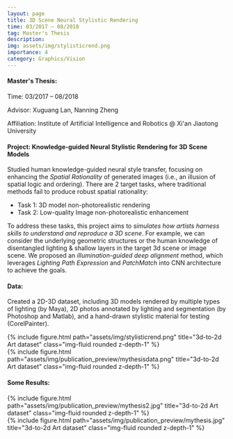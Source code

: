 ```yaml
---
layout: page
title: 3D Scene Neural Stylistic Rendering
time: 03/2017 – 08/2018
tag: Master's Thesis
description: 
img: assets/img/stylisticrend.png
importance: 4
category: Graphics/Vision
---
```



#### Master's Thesis:

Time: 03/2017 – 08/2018

Advisor: Xuguang Lan, Nanning Zheng

Affiliation: Institute of Artificial Intelligence and Robotics @ Xi'an Jiaotong University


#### Project: Knowledge-guided Neural Stylistic Rendering for 3D Scene Models

Studied human knowledge-guided neural style transfer, focusing on enhancing the *Spatial Rationality* of generated images (i.e., an illusion of spatial logic and ordering). There are 2 target tasks, where traditional methods fail to produce robust spatial rationality:
- Task 1: 3D model non-photorealistic rendering
- Task 2: Low-quality Image non-photorealistic enhancement

To address these tasks, this project aims to *simulates how artists harness skills to understand and reproduce a 3D scene*. For example, we can consider the underlying geometric structures or the human knowledge of disentangled lighting & shallow layers in the target 3d scene or image scene.  We proposed an *illumination-guided deep alignment* method, which leverages *Lighting Path Expression* and *PatchMatch* into CNN architecture to achieve the goals.

#### Data:

Created a 2D-3D dataset, including 3D models rendered by multiple types of lighting (by Maya), 2D photos annotated by lighting and segmentation (by Photoshop and Matlab), and a hand-drawn stylistic material for testing (CorelPainter).

<div class="row">
    <div class="col-sm mt-3 mt-md-0">
        {% include figure.html path="assets/img/stylisticrend.png" title="3d-to-2d Art dataset" class="img-fluid rounded z-depth-1" %}
    </div>
</div>

<div class="row">
    <div class="col-sm mt-3 mt-md-0">
        {% include figure.html path="assets/img/publication_preview/mythesisdata.png" title="3d-to-2d Art dataset" class="img-fluid rounded z-depth-1" %}
    </div>
</div>

#### Some Results:

<div class="row">
    <div class="col-sm mt-4 mt-md-0">
        {% include figure.html path="assets/img/publication_preview/mythesis2.jpg" title="3d-to-2d Art dataset" class="img-fluid rounded z-depth-1" %}
    </div>
</div>


<div class="row">
    <div class="col-sm mt-4 mt-md-0">
        {% include figure.html path="assets/img/publication_preview/mythesis.jpg" title="3d-to-2d Art dataset" class="img-fluid rounded z-depth-1" %}
    </div>
</div>